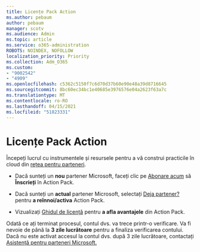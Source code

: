 ```yaml
---
title: Licențe Pack Action
ms.author: pebaum
author: pebaum
manager: scotv
ms.audience: Admin
ms.topic: article
ms.service: o365-administration
ROBOTS: NOINDEX, NOFOLLOW
localization_priority: Priority
ms.collection: Adm_O365
ms.custom:
- "9002542"
- "4909"
ms.openlocfilehash: c5362c5150f7c6d70d37b60e90e48a39d8716645
ms.sourcegitcommit: 8bc60ec34bc1e40685e3976576e04a2623f63a7c
ms.translationtype: MT
ms.contentlocale: ro-RO
ms.lasthandoff: 04/15/2021
ms.locfileid: "51823331"
---
```

# <a name="action-pack-licenses"></a>Licențe Pack Action

Începeți lucrul cu instrumentele și resursele pentru a vă construi practicile în cloud din [rețea pentru parteneri](https://aka.ms/MPNActionPack).

- Dacă sunteți un **nou** partener Microsoft, faceți clic pe [Abonare acum](https://aka.ms/MPNActionPackNew) să **Înscrieți** în Action Pack.

- Dacă sunteți un **actual** partener Microsoft, selectați [Deja partener?](https://aka.ms/MPNActionPackExisting) pentru **a reînnoi/activa** Action Pack. 

- Vizualizați [Ghidul de licență](https://aka.ms/MPNActionPackGuide) pentru **a afla avantajele** din Action Pack. 

Odată ce ați terminat procesul, contul dvs. va trece printr-o verificare. Va fi nevoie de până la **3 zile lucrătoare** pentru a finaliza verificarea contului. Dacă nu este activat accesul la contul dvs. după 3 zile lucrătoare, contactați [Asistență pentru parteneri Microsoft.](https://aka.ms/MPNActionPackSupport) 
